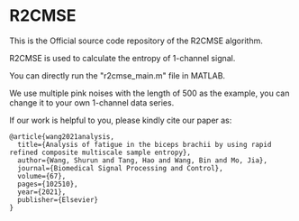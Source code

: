 # R2CMSE
This is the Official source code repository of the R2CMSE algorithm.

R2CMSE is used to calculate the entropy of 1-channel signal.

You can directly run the "r2cmse_main.m" file in MATLAB.

We use multiple pink noises with the length of 500 as the example, you can change it to your own 1-channel data series.

If our work is helpful to you, please kindly cite our paper as:  

    @article{wang2021analysis,
      title={Analysis of fatigue in the biceps brachii by using rapid refined composite multiscale sample entropy},
      author={Wang, Shurun and Tang, Hao and Wang, Bin and Mo, Jia},
      journal={Biomedical Signal Processing and Control},
      volume={67},
      pages={102510},
      year={2021},
      publisher={Elsevier}
    }


